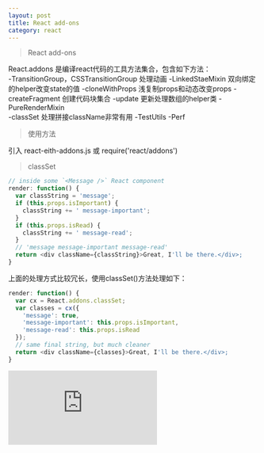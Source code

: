 ```yaml
---
layout: post
title: React add-ons
category: react
---
```


>React add-ons

React.addons 是编译react代码的工具方法集合，包含如下方法：<br>
-TransitionGroup，CSSTransitionGroup  处理动画
-LinkedStaeMixin  双向绑定的helper改变state的值
-cloneWithProps  浅复制props和动态改变props
-createFragment  创建代码块集合
-update  更新处理数组的helper类
-PureRenderMixin  
-classSet  处理拼接className非常有用
-TestUtils
-Perf

>使用方法

引入 react-eith-addons.js 或 require('react/addons')

>classSet

```js
// inside some `<Message />` React component
render: function() {
  var classString = 'message';
  if (this.props.isImportant) {
    classString += ' message-important';
  }
  if (this.props.isRead) {
    classString += ' message-read';
  }
  // 'message message-important message-read'
  return <div className={classString}>Great, I'll be there.</div>;
}
```

上面的处理方式比较冗长，使用classSet()方法处理如下：

```js
render: function() {
  var cx = React.addons.classSet;
  var classes = cx({
    'message': true,
    'message-important': this.props.isImportant,
    'message-read': this.props.isRead
  });
  // same final string, but much cleaner
  return <div className={classes}>Great, I'll be there.</div>;
}
```

![查看官网DOC](http://facebook.github.io/react/docs/addons.html)